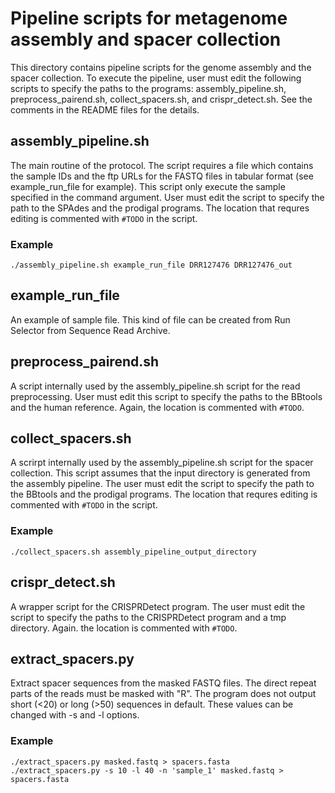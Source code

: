 # Pipeline scripts for metagenome assembly and spacer collection
This directory contains pipeline scripts for the genome assembly and the spacer collection. To execute the pipeline, user must edit the following scripts to specify the paths to the programs: assembly_pipeline.sh, preprocess_pairend.sh, collect_spacers.sh, and crispr_detect.sh. See the comments in the README files for the details.

## assembly_pipeline.sh
The main routine of the protocol. The script requires a file which contains the sample IDs and the ftp URLs for the FASTQ files in tabular format (see example_run_file for example). This script only execute the sample specified in the command argument. User must edit the script to specify the path to the SPAdes and the prodigal programs. The location that requres editing is commented with `#TODO` in the script.

### Example
```
./assembly_pipeline.sh example_run_file DRR127476 DRR127476_out
```

## example_run_file
An example of sample file. This kind of file can be created from Run Selector from Sequence Read Archive.

## preprocess_pairend.sh
A script internally used by the assembly_pipeline.sh script for the read preprocessing. User must edit this script to specify the paths to the BBtools and the human reference. Again, the location is commented with `#TODO`.

## collect_spacers.sh
A scrirpt internally used by the assembly_pipeline.sh script for the spacer collection. This script assumes that the input directory is generated from the assembly pipeline. The user must edit the script to specify the path to the BBtools and the prodigal programs. The location that requres editing is commented with `#TODO` in the script.

### Example
```
./collect_spacers.sh assembly_pipeline_output_directory
```

## crispr_detect.sh
A wrapper script for the CRISPRDetect program. The user must edit the script to specify the paths to the CRISPRDetect program and a tmp directory. Again. the location is commented with `#TODO`.

## extract_spacers.py
Extract spacer sequences from the masked FASTQ files.
The direct repeat parts of the reads must be masked with "R".
The program does not output short (<20) or long (>50) sequences in default. These values can be changed with -s and -l options.

### Example
```
./extract_spacers.py masked.fastq > spacers.fasta
./extract_spacers.py -s 10 -l 40 -n 'sample_1' masked.fastq > spacers.fasta
